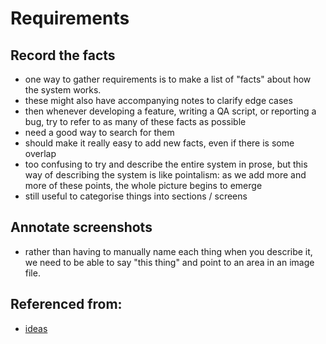 # [](#requirements)Requirements

## [](#record-the-facts)Record the facts

-   one way to gather requirements is to make a list of "facts" about how the system works.
-   these might also have accompanying notes to clarify edge cases
-   then whenever developing a feature, writing a QA script, or reporting a bug, try to refer to as many of these facts as possible
-   need a good way to search for them
-   should make it really easy to add new facts, even if there is some overlap
-   too confusing to try and describe the entire system in prose, but this way of describing the system is like pointalism: as we add more and more of these points, the whole picture begins to emerge
-   still useful to categorise things into sections / screens

## [](#annotate-screenshots)Annotate screenshots

-   rather than having to manually name each thing when you describe it, we need to be able to say "this thing" and point to an area in an image file.

## Referenced from:


- [ideas](ideas.md)
